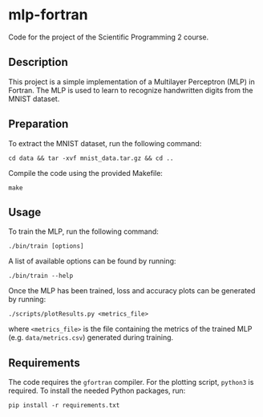 # mlp-fortran
Code for the project of the Scientific Programming 2 course.

## Description
This project is a simple implementation of a Multilayer Perceptron (MLP) in Fortran. The MLP is used to learn to recognize handwritten digits from the MNIST dataset.

## Preparation
To extract the MNIST dataset, run the following command:
```
cd data && tar -xvf mnist_data.tar.gz && cd ..
```
Compile the code using the provided Makefile:
```
make
```

## Usage
To train the MLP, run the following command:
```
./bin/train [options]
```
A list of available options can be found by running:
```
./bin/train --help
```
Once the MLP has been trained, loss and accuracy plots can be generated by running:
```
./scripts/plotResults.py <metrics_file>
```
where `<metrics_file>` is the file containing the metrics of the trained MLP (e.g. `data/metrics.csv`) generated during training.

## Requirements
The code requires the `gfortran` compiler. For the plotting script, `python3` is required. To install the needed Python packages, run:
```
pip install -r requirements.txt
```
